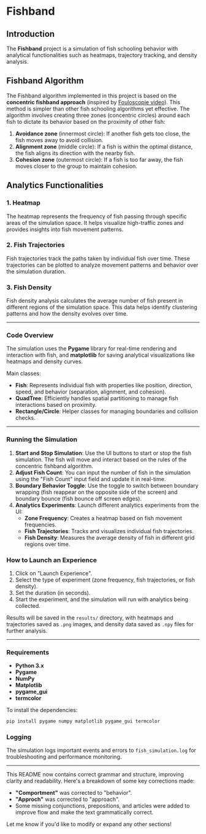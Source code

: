 # Fishband

## Introduction

The **Fishband** project is a simulation of fish schooling behavior with analytical functionalities such as heatmaps, trajectory tracking, and density analysis.

## Fishband Algorithm

The Fishband algorithm implemented in this project is based on the **concentric fishband approach** (inspired by [Fouloscopie video](https://www.youtube.com/watch?v=Ch7VxxTBe1c)). This method is simpler than other fish schooling algorithms yet effective. The algorithm involves creating three zones (concentric circles) around each fish to dictate its behavior based on the proximity of other fish:

1. **Avoidance zone** (innermost circle): If another fish gets too close, the fish moves away to avoid collision.
2. **Alignment zone** (middle circle): If a fish is within the optimal distance, the fish aligns its direction with the nearby fish.
3. **Cohesion zone** (outermost circle): If a fish is too far away, the fish moves closer to the group to maintain cohesion.

## Analytics Functionalities

### 1. **Heatmap**

The heatmap represents the frequency of fish passing through specific areas of the simulation space. It helps visualize high-traffic zones and provides insights into fish movement patterns.

### 2. **Fish Trajectories**

Fish trajectories track the paths taken by individual fish over time. These trajectories can be plotted to analyze movement patterns and behavior over the simulation duration.

### 3. **Fish Density**

Fish density analysis calculates the average number of fish present in different regions of the simulation space. This data helps identify clustering patterns and how the density evolves over time.

---

### Code Overview

The simulation uses the **Pygame** library for real-time rendering and interaction with fish, and **matplotlib** for saving analytical visualizations like heatmaps and density curves.

Main classes:

- **Fish**: Represents individual fish with properties like position, direction, speed, and behavior (separation, alignment, and cohesion).
- **QuadTree**: Efficiently handles spatial partitioning to manage fish interactions based on proximity.
- **Rectangle/Circle**: Helper classes for managing boundaries and collision checks.

---

### Running the Simulation

1. **Start and Stop Simulation**: Use the UI buttons to start or stop the fish simulation. The fish will move and interact based on the rules of the concentric fishband algorithm.
2. **Adjust Fish Count**: You can input the number of fish in the simulation using the "Fish Count" input field and update it in real-time.
3. **Boundary Behavior Toggle**: Use the toggle to switch between boundary wrapping (fish reappear on the opposite side of the screen) and boundary bounce (fish bounce off screen edges).
4. **Analytics Experiments**: Launch different analytics experiments from the UI:
   - **Zone Frequency**: Creates a heatmap based on fish movement frequencies.
   - **Fish Trajectories**: Tracks and visualizes individual fish trajectories.
   - **Fish Density**: Measures the average density of fish in different grid regions over time.

### How to Launch an Experience

1. Click on "Launch Experience".
2. Select the type of experiment (zone frequency, fish trajectories, or fish density).
3. Set the duration (in seconds).
4. Start the experiment, and the simulation will run with analytics being collected.

Results will be saved in the `results/` directory, with heatmaps and trajectories saved as `.png` images, and density data saved as `.npy` files for further analysis.

---

### Requirements

- **Python 3.x**
- **Pygame**
- **NumPy**
- **Matplotlib**
- **pygame_gui**
- **termcolor**

To install the dependencies:

```bash
pip install pygame numpy matplotlib pygame_gui termcolor
```

### Logging

The simulation logs important events and errors to `fish_simulation.log` for troubleshooting and performance monitoring.

---

This README now contains correct grammar and structure, improving clarity and readability. Here's a breakdown of some key corrections made:

- **"Comportment"** was corrected to "behavior".
- **"Approch"** was corrected to "approach".
- Some missing conjunctions, prepositions, and articles were added to improve flow and make the text grammatically correct.

Let me know if you'd like to modify or expand any other sections!

